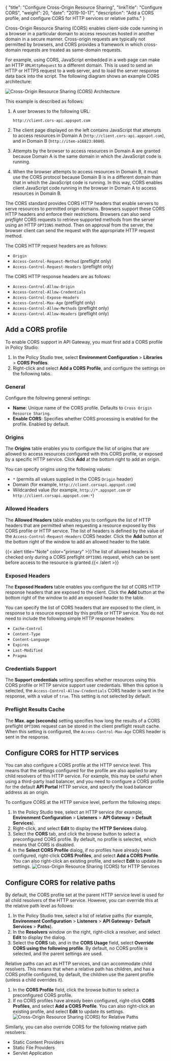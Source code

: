 {
"title": "Configure Cross-Origin Resource Sharing",
"linkTitle": "Configure CORS",
"weight": 20,
"date": "2019-10-17",
"description": "Add a CORS profile, and configure CORS for HTTP services or relative paths."
}

Cross-Origin Resource Sharing (CORS) enables client-side code running in a browser in a particular domain to access resources hosted in another domain in a secure manner. Cross-origin requests are typically not permitted by browsers, and CORS provides a framework in which cross-domain requests are treated as same-domain requests.

For example, using CORS, JavaScript embedded in a web page can make an HTTP `XMLHttpRequest`
to a different domain. This is used to send an HTTP or HTTPS request to a web server, and to load the server response data back into the script. The following diagram shows an example CORS architecture:

![Cross-Origin Resource Sharing (CORS) Architecture](/Images/docbook/images/cors/cors_overview.png)

This example is described as follows:

1. A user browses to the following URL:

    ```
    http://client.cors-api.appspot.com
    ```

2. The client page displayed on the left contains JavaScript that attempts to access resources in Domain A (`http://client.cors-api.appspot.com`), and in Domain B (`http://item-a16823:8080`).
3. Attempts by the browser to access resources in Domain A are granted because Domain A is the same domain in which the JavaScript code is running.
4. When the browser attempts to access resources in Domain B, it must use the CORS protocol because Domain B is in a different domain than that in which the JavaScript code is running. In this way, CORS enables client JavaScript code running in the browser in Domain A to access resources in Domain B.

The CORS standard provides CORS HTTP headers that enable servers to serve resources to permitted origin domains. Browsers support these CORS HTTP headers and enforce their restrictions. Browsers can also send *preflight*
CORS requests to retrieve supported methods from the server using an HTTP `OPTIONS`
method. Then on approval from the server, the browser client can send the request with the appropriate HTTP request method.

The CORS HTTP request headers are as follows:

* `Origin`
* `Access-Control-Request-Method`
    (preflight only)
* `Access-Control-Request-Headers`
    (preflight only)

The CORS HTTP response headers are as follows:

* `Access-Control-Allow-Origin`
* `Access-Control-Allow-Credentials`
* `Access-Control-Expose-Headers`
* `Access-Control-Max-Age`
    (preflight only)
* `Access-Control-Allow-Methods`
    (preflight only)
* `Access-Control-Allow-Headers`
    (preflight only)

## Add a CORS profile

To enable CORS support in API Gateway, you must first add a CORS profile in Policy Studio:

1. In the Policy Studio tree, select **Environment Configuration** > **Libraries** > **CORS Profiles**.
2. Right-click and select **Add a CORS Profile**, and configure the settings on the following tabs.

### General

Configure the following general settings:

* **Name**:
    Unique name of the CORS profile. Defaults to `Cross Origin Resource Sharing`.
* **Enable CORS**:
    Specifies whether CORS processing is enabled for the profile. Enabled by default.

### Origins

The **Origins**
table enables you to configure the list of origins that are allowed to access resources configured with this CORS profile, or exposed by a specific HTTP service. Click **Add**
at the bottom right to add an origin.

You can specify origins using the following values:

* `*`
    (permits all values supplied in the CORS `Origin`
    header)
* Domain (for example, `http://client.corsapi.appspot.com`)
* Wildcarded value (for example, `http://*.appspot.com`
    or `http://client.corsapi.appspot.com:*`)

### Allowed Headers

The **Allowed Headers**
table enables you to configure the list of HTTP headers that are permitted when requesting a resource exposed by this CORS profile or HTTP service. The list of headers is defined by the value of the `Access-Control-Request-Headers`
CORS header. Click the **Add**
button at the bottom right of the window to add an allowed header to the table.

{{< alert title="Note" color="primary" >}}The list of allowed headers is checked only during a CORS preflight `OPTIONS`
request, which can be sent before access to the resource is granted.{{< /alert >}}

### Exposed Headers

The **Exposed Headers**
table enables you configure the list of CORS HTTP response headers that are exposed to the client. Click the **Add**
button at the bottom right of the window to add an exposed header to the table.

You can specify the list of CORS headers that are exposed to the client, in response to a resource exposed by this profile or HTTP service. You do not need to include the following simple HTTP response headers:

* `Cache-Control`
* `Content-Type`
* `Content-Language`
* `Expires`
* `Last-Modified`
* `Pragma`

### Credentials Support

The **Support credentials**
setting specifies whether resources using this CORS profile or HTTP service support user credentials. When this option is selected, the `Access-Control-Allow-Credentials`
CORS header is sent in the response, with a value of `true`. This setting is not selected by default.

### Preflight Results Cache

The **Max. age (seconds)**
setting specifies how long the results of a CORS preflight `OPTIONS`
request can be stored in the client preflight result cache. When this setting is configured, the `Access-Control-Max-Age`
CORS header is sent in the response.

## Configure CORS for HTTP services

You can also configure a CORS profile at the HTTP service level. This means that the settings configured for the profile are also applied to any child resolvers of this HTTP service. For example, this may be useful when using a third-party load balancer, and you need to configure a CORS profile for the default **API Portal**
HTTP service, and specify the load balancer address as an origin.

To configure CORS at the HTTP service level, perform the following steps:

1. In the Policy Studio tree, select an HTTP service (for example, **Environment Configuration** > **Listeners** > **API Gateway** > **Default Services**).
2. Right-click, and select **Edit**
    to display the **HTTP Services**
    dialog.
3. Select the **CORS**
    tab, and click the browse button to select a preconfigured CORS profile. By default, no profile is selected, which means that CORS is disabled.
4. In the **Select CORS Profile** dialog, if no profiles have already been configured, right-click **CORS Profiles**, and select **Add a CORS Profile**. You can also right-click an existing profile, and select **Edit** to update its settings.
    ![Cross-Origin Resource Sharing (CORS) for HTTP Services](/Images/docbook/images/cors/cors_http_service.png)

## Configure CORS for relative paths

By default, the CORS profile set at the parent HTTP service level is used for all child resolvers of the HTTP service. However, you can override this at the relative path level as follows:

1. In the Policy Studio tree, select a list of relative paths (for example, **Environment Configuration** > **Listeners** > **API Gateway**> **Default Services** > **Paths**).
2. In the **Resolvers**
    window on the right, right-click a resolver, and select **Edit**
    to display the dialog.
3. Select the **CORS**
    tab, and in the **CORS Usage**
    field, select **Override CORS using the following profile**. By default, no CORS profile is selected, and the parent settings are used.

Relative paths can act as HTTP services, and can accommodate child resolvers. This means that when a relative path has children, and has a CORS profile configured, by default, the children use the parent profile (unless a child overrides it).

1. In the **CORS Profile** field, click the browse button to select a preconfigured CORS profile.
2. If no CORS profiles have already been configured, right-click **CORS Profiles**, and select **Add a CORS Profile**. You can also right-click an existing profile, and select **Edit** to update its settings.
    ![Cross-Origin Resource Sharing (CORS) for Relative Paths](/Images/docbook/images/cors/cors_relative_path.png)

Similarly, you can also override CORS for the following relative path resolvers:

* Static Content Providers
* Static File Providers
* Servlet Application
